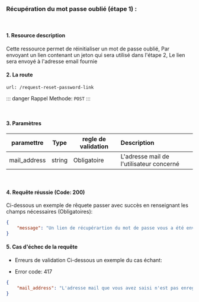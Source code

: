 <meta charset="utf-8"/>

### Récupération du mot passe oublié (étape 1) :

<br />

#### 1. Resource description

Cette ressource permet de réinitialiser un mot de passe oublié,
Par envoyant un lien contenant un jeton qui sera utilisé dans l'étape 2,
Le lien sera envoyé à l'adresse email fournie

#### 2. La route
```
url: /request-reset-password-link
```

::: danger Rappel
Methode:  `POST`
:::

<br />

#### 3. Paramètres

| paramettre | Type | regle de validation | Description |
| -------------------- | :---------: | ------------------------------------------------------------------------------------------------------------ | :-------------------------------------------------------------------------------------------------------- |
| mail_address | string | Obligatoire | L'adresse mail de l'utilisateur concerné |

<br />

#### 4. Requête réussie (Code: 200)

Ci-dessous un exemple de rêquete passer avec succès en renseignant les champs nécessaires (Obligatoires):

``` JSON
{
    "message": "Un lien de récupérartion du mot de passe vous a été envoyé."
}
```

#### 5. Cas d'échec de la requête
- Erreurs de validation
Ci-dessous un exemple du cas échant:

-  Error code: 417
```json
{
    "mail_address": "L'adresse mail que vous avez saisi n'est pas enregistrés."
}
```
